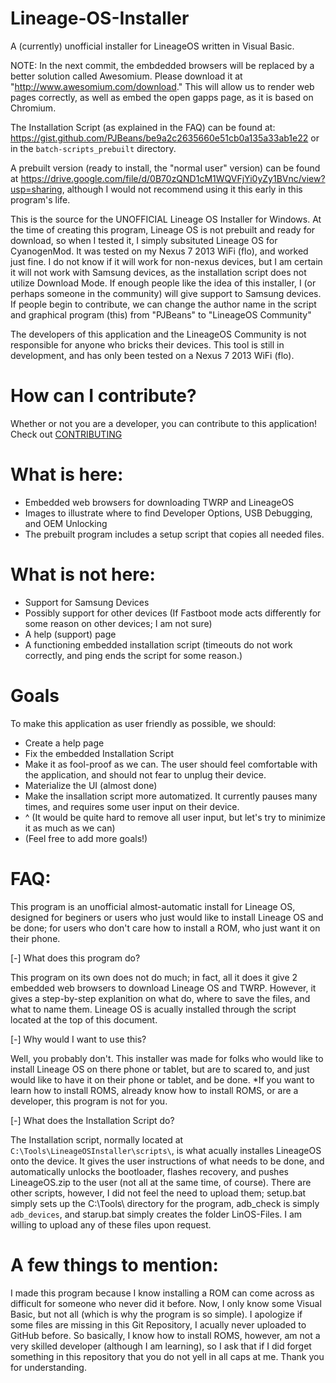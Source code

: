 # Lineage-OS-Installer
A (currently) unofficial installer for LineageOS written in Visual Basic.

NOTE: In the next commit, the embdedded browsers will be replaced by a better solution called Awesomium. Please download it at "http://www.awesomium.com/download." This will allow us to render web pages correctly, as well as embed the open gapps page, as it is based on Chromium.

The Installation Script (as explained in the FAQ) can be found at: https://gist.github.com/PJBeans/be9a2c2635660e51cb0a135a33ab1e22
or in the `batch-scripts_prebuilt` directory.

A prebuilt version (ready to install, the "normal user" version) can be found at https://drive.google.com/file/d/0B70zQND1cM1WQVFjYi0yZy1BVnc/view?usp=sharing, although I would not recommend using it this early in this program's life.

This is the source for the UNOFFICIAL Lineage OS Installer for Windows. At the time of creating this program, Lineage OS is not prebuilt and ready for download, so when I tested it, I simply subsituted Lineage OS for CyanogenMod. It was tested on my Nexus 7 2013 WiFi (flo), and worked just fine. I do not know if it will work for non-nexus devices, but I am certain it will not work with Samsung devices, as the installation script does not utilize Download Mode. If enough people like the idea of this installer, I (or perhaps someone in the community) will give support to Samsung devices. If people begin to contribute, we can change the author name in the script and graphical program (this) from "PJBeans" to "LineageOS Community"

The developers of this application and the LineageOS Community is not responsible for anyone who bricks their devices. This tool is still in development, and has only been tested on a Nexus 7 2013 WiFi (flo).

# How can I contribute?
Whether or not you are a developer, you can contribute to this application! Check out [CONTRIBUTING](CONTRIBUTING)

# What is here:

- Embedded web browsers for downloading TWRP and LineageOS
- Images to illustrate where to find Developer Options, USB Debugging, and OEM Unlocking
- The prebuilt program includes a setup script that copies all needed files.

# What is not here:
- Support for Samsung Devices
- Possibly support for other devices (If Fastboot mode acts differently for some reason on other devices; I am not sure)
- A help (support) page
- A functioning embedded installation script (timeouts do not work correctly, and ping ends the script for some reason.)

# Goals
To make this application as user friendly as possible, we should:
- Create a help page
- Fix the embedded Installation Script
- Make it as fool-proof as we can. The user should feel comfortable with the application, and should not fear to unplug their device.
- Materialize the UI (almost done)
- Make the insallation script more automatized. It currently pauses many times, and requires some user input on their device.
- ^ (It would be quite hard to remove all user input, but let's try to minimize it as much as we can)
- (Feel free to add more goals!)

# FAQ:

This program is an unofficial almost-automatic install for Lineage OS, designed for beginers or users who just would like to install Lineage OS and be done; for users who don't care how to install a ROM, who just want it on their phone.

[-] What does this program do?

This program on its own does not do much; in fact, all it does it give 2 embedded web browsers to download Lineage OS and TWRP. However, it gives a step-by-step explanition on what do, where to save the files, and what to name them. Lineage OS is acually installed through the script located at the top of this document.

[-] Why would I want to use this?

Well, you probably don't. This installer was made for folks who would like to install Lineage OS on there phone or tablet, but are to scared to, and just would like to have it on their phone or tablet, and be done. *If you want to learn how to install ROMS, already know how to install ROMS, or are a developer, this program is not for you.

[-] What does the Installation Script do?

The Installation script, normally located at `C:\Tools\LineageOSInstaller\scripts\`, is what acually installes LineageOS onto the device. It gives the user instructions of what needs to be done, and automatically unlocks the bootloader, flashes recovery, and pushes LineageOS.zip to the user (not all at the same time, of course). There are other scripts, however, I did not feel the need to upload them; setup.bat simply sets up the C:\Tools\ directory for the program, adb_check is simply `adb_devices`, and starup.bat simply creates the folder LinOS-Files. I am willing to upload any of these files upon request.

# A few things to mention:

I made this program because I know installing a ROM can come across as difficult for someone who never did it before. Now, I only know some Visual Basic, but not all (which is why the program is so simple). I apologize if some files are missing in this Git Repository, I acually never uploaded to GitHub before. So basically, I know how to install ROMS, however, am not a very skilled developer (although I am learning), so I ask that if I did forget something in this repository that you do not yell in all caps at me. Thank you for understanding.

